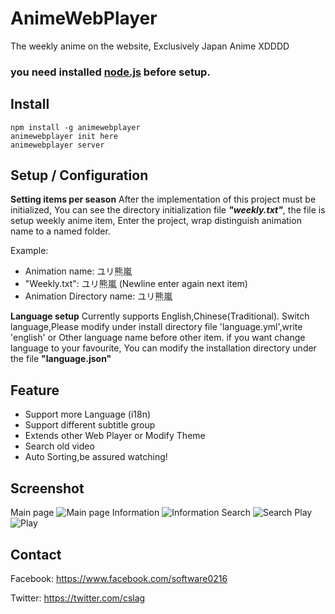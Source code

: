 # AnimeWebPlayer
The weekly anime on the website, Exclusively Japan Anime XDDDD

### you need installed [node.js](http://nodejs.org) before setup.

## Install
```
npm install -g animewebplayer
animewebplayer init here
animewebplayer server
```

## Setup / Configuration

**Setting items per season**
After the implementation of this project must be initialized, You can see the directory initialization file ***"weekly.txt"***, the file is setup weekly anime item, Enter the project, wrap distinguish animation name to a named folder.

Example:

 - Animation name: ユリ熊嵐
 - "Weekly.txt": ユリ熊嵐 (Newline enter again next item)
 - Animation Directory name: ユリ熊嵐

**Language setup**
Currently supports English,Chinese(Traditional). 
Switch language,Please modify under install directory file 'language.yml',write 'english' or Other language name before other item.
if you want change language to your favourite, You can modify the installation directory under the file **"language.json"**

## Feature

 - Support more Language (i18n)
 - Support different subtitle group
 - Extends other Web Player or Modify Theme
 - Search old video
 - Auto Sorting,be assured watching!

## Screenshot
Main page
![Main page](http://i.imgur.com/nusDxQY.png)
Information
![Information](http://i.imgur.com/R35jj1r.png)
Search
![Search](http://i.imgur.com/8EeAAk7.png)
Play
![Play](http://i.imgur.com/LdGMaEh.png)

## Contact
Facebook: https://www.facebook.com/software0216

Twitter: https://twitter.com/cslag
